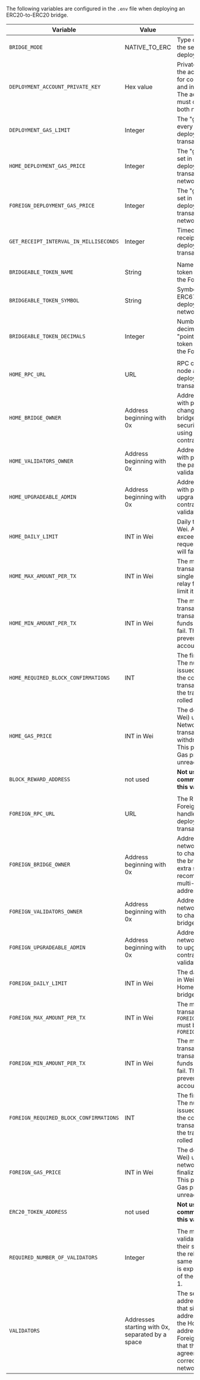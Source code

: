 The following variables are configured in the `.env` file when deploying an ERC20-to-ERC20 bridge.  

| Variable | Value | Description |
|----------------------------------------|--------------------------------------------------|-------------------------------------------------------------------------------------------------------------------------------------------------------------------------------------------------------------------------------------------------------------------|
| `BRIDGE_MODE` | NATIVE_TO_ERC | Type of bridge - defines the set of contracts to be deployed. |
| `DEPLOYMENT_ACCOUNT_PRIVATE_KEY` | Hex value | Private key hex value of the account responsible for contracts deployment and initial configuration. The account's balance must contain funds for both networks. |
| `DEPLOYMENT_GAS_LIMIT` | Integer | The "gas" parameter set in every deployment/configuration transaction |
| `HOME_DEPLOYMENT_GAS_PRICE` | Integer | The "gasPrice" parameter set in every deployment/configuration transaction on Home network (in Wei) |
| `FOREIGN_DEPLOYMENT_GAS_PRICE` | Integer | The "gasPrice" parameter set in every deployment/configuration transaction on Foreign network (in Wei). |
| `GET_RECEIPT_INTERVAL_IN_MILLISECONDS` | Integer | Timeout limit to wait for receipt of the deployment/configuration transaction. |
|  |  |  |
| `BRIDGEABLE_TOKEN_NAME` | String | Name of the ERC677 token to be deployed on the Foreign network. |
| `BRIDGEABLE_TOKEN_SYMBOL` | String | Symbol name of the ERC677 token to be deployed on the Foreign network. |
| `BRIDGEABLE_TOKEN_DECIMALS` | Integer | Number of supportable decimal digits after the "point" in the ERC677 token to be deployed on the Foreign network |
|  |  |  |
| `HOME_RPC_URL` | URL | RPC channel to a Home node able to handle deployment/configuration transactions |
| `HOME_BRIDGE_OWNER` | Address beginning with 0x | Address on Home network with permissions to change parameters of the bridge contract. For extra security we recommended using a multi-sig wallet contract address here. |
| `HOME_VALIDATORS_OWNER` | Address beginning with 0x | Address on Home network with permission to change the parameters of bridge validator contract. |
| `HOME_UPGRADEABLE_ADMIN` | Address beginning with 0x | Address on Home network with permission to upgrade the bridge contract and the bridge validator contract. |
| `HOME_DAILY_LIMIT` | INT in Wei | Daily transaction limit in Wei. As soon as this limit is exceeded, any transaction requesting to relay assets will fail. |
| `HOME_MAX_AMOUNT_PER_TX` | INT in Wei | The maximum limit for one transaction in Wei. If a single transaction tries to relay funds exceeding this limit it will fail. |
| `HOME_MIN_AMOUNT_PER_TX` | INT in Wei | The minimum limit for one transaction in Wei. If a transaction tries to relay funds below this limit it will fail. This is required to prevent dryout validator accounts. |
| `HOME_REQUIRED_BLOCK_CONFIRMATIONS` | INT | The finalization threshold. The number of blocks issued after the block with the corresponding deposit transaction to guarantee the transaction will not be rolled back. |
| `HOME_GAS_PRICE` | INT in Wei | The default gas price (in Wei) used to send Home Network signature transactions for deposit or withdrawal confirmations. This price is used if the Gas price oracle is unreachable. |
| `BLOCK_REWARD_ADDRESS` | not used | **Not used in this mode, comment out or delete this variable.** |
|  |  |  |
| `FOREIGN_RPC_URL` | URL | The RPC channel to a Foreign node able to handle deployment/configuration transactions. |
| `FOREIGN_BRIDGE_OWNER` | Address beginning with 0x | Address on Foreign network with permissions to change parameters of the bridge contract. For extra security we recommended using a multi-sig wallet contract address here. |
| `FOREIGN_VALIDATORS_OWNER` | Address beginning with 0x | Address on Foreign network with permissions to change parameters of bridge validator contract. |
| `FOREIGN_UPGRADEABLE_ADMIN` | Address beginning with 0x | Address on Foreign network with permissions to upgrade the bridge contract and the bridge validator contract. |
| `FOREIGN_DAILY_LIMIT` | INT in Wei | The daily transaction limit in Wei. This is used on the Home side to check the bridge validator's actions. |
| `FOREIGN_MAX_AMOUNT_PER_TX` | INT in Wei | The maximum limit for one transaction in Wei. `FOREIGN_MAX_AMOUNT_PER_TX` must be less than `FOREIGN_DAILY_LIMIT` |
| `FOREIGN_MIN_AMOUNT_PER_TX` | INT in Wei | The minimum limit for one transaction in Wei. If a transaction tries to relay funds below this limit it will fail. This is required to prevent dryout validator accounts. |
| `FOREIGN_REQUIRED_BLOCK_CONFIRMATIONS` | INT | The finalization threshold. The number of blocks issued after the block with the corresponding deposit transaction to guarantee the transaction will not be rolled back. |
| `FOREIGN_GAS_PRICE` | INT in Wei | The default gas price (in Wei) used to send Foreign network transactions finalizing asset deposits. This price is used if the Gas price oracle is unreachable. |
| `ERC20_TOKEN_ADDRESS` | not used | **Not used in this mode, comment out or delete this variable.** |
|  |  |  |
| `REQUIRED_NUMBER_OF_VALIDATORS` | Integer | The minimum number of validators required to send their signatures confirming the relay of assets. The same number of validators is expected on both sides of the bridge. Minimum is 1.  |
| `VALIDATORS` | Addresses starting with 0x, separated by a space | The set of validators' addresses. It is assumed that signatures from these addresses are collected on the Home side. The same addresses are used on the Foreign network to confirm that the finalized agreement was transferred correctly to the Foreign network. |
